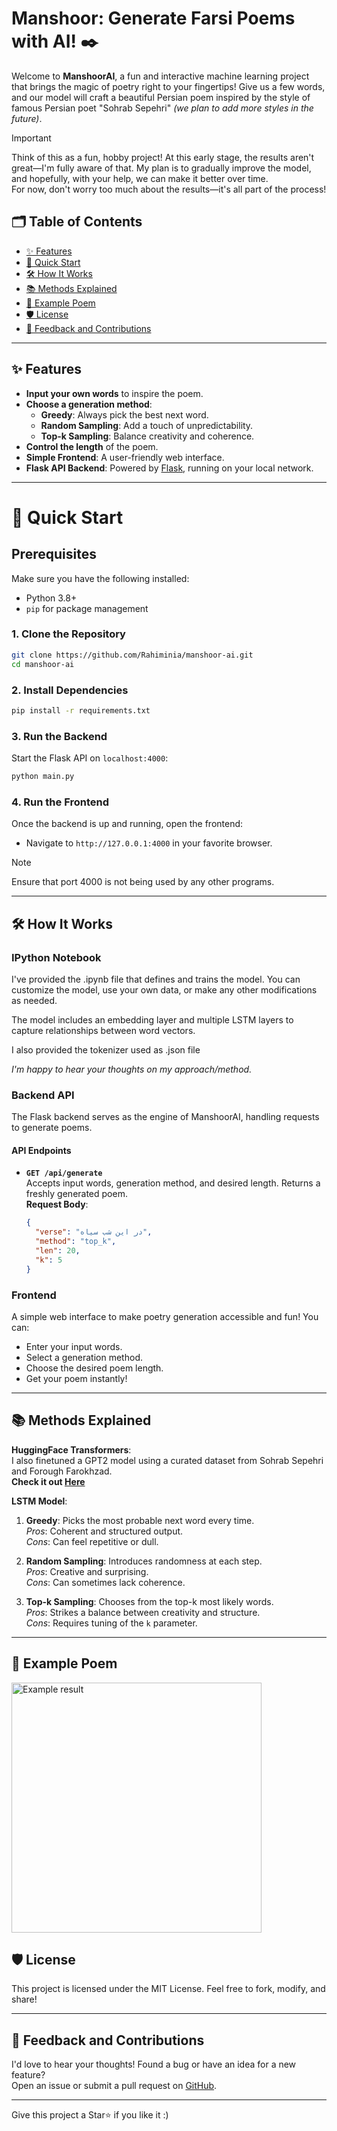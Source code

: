 # Manshoor: Generate Farsi Poems with AI! ✒️

Welcome to **ManshoorAI**, a fun and interactive machine learning project that brings the magic of poetry right to your fingertips! Give us a few words, and our model will craft a beautiful Persian poem inspired by the style of famous Persian poet "Sohrab Sepehri" *(we plan to add more styles in the future)*.

> [!IMPORTANT]  
> Think of this as a fun, hobby project! At this early stage, the results aren't great—I'm fully aware of that. My plan is to gradually improve the model, and hopefully, with your help, we can make it better over time.  
> For now, don't worry too much about the results—it's all part of the process!

## 🗂️ Table of Contents

- [✨ Features](#-features)
- [🚀 Quick Start](#-quick-start)
- [🛠️ How It Works](#️-how-it-works)
- [📚 Methods Explained](#-methods-explained)
- [📝 Example Poem](#-example-poem)
- [🛡️ License](#️-license)
- [💬 Feedback and Contributions](#-feedback-and-contributions)

---

## ✨ Features

- **Input your own words** to inspire the poem.
- **Choose a generation method**:
  - **Greedy**: Always pick the best next word.
  - **Random Sampling**: Add a touch of unpredictability.
  - **Top-k Sampling**: Balance creativity and coherence.
- **Control the length** of the poem.
- **Simple Frontend**: A user-friendly web interface.
- **Flask API Backend**: Powered by [Flask](https://github.com/pallets/flask), running on your local network.

---

# 🚀 Quick Start

## Prerequisites

Make sure you have the following installed:
- Python 3.8+
- `pip` for package management

### 1. Clone the Repository

```bash
git clone https://github.com/Rahiminia/manshoor-ai.git
cd manshoor-ai
```

### 2. Install Dependencies

```bash
pip install -r requirements.txt
```

### 3. Run the Backend

Start the Flask API on `localhost:4000`:

```bash
python main.py
```

### 4. Run the Frontend

Once the backend is up and running, open the frontend:
- Navigate to `http://127.0.0.1:4000` in your favorite browser.

> [!Note]
> Ensure that port 4000 is not being used by any other programs.
>

---

## 🛠️ How It Works

### IPython Notebook

I've provided the .ipynb file that defines and trains the model. You can customize the model, use your own data, or make any other modifications as needed.

The model includes an embedding layer and multiple LSTM layers to capture relationships between word vectors.

I also provided the tokenizer used as .json file

*I'm happy to hear your thoughts on my approach/method.*

### Backend API

The Flask backend serves as the engine of ManshoorAI, handling requests to generate poems.

#### API Endpoints

- **`GET /api/generate`**  
  Accepts input words, generation method, and desired length. Returns a freshly generated poem.  
  **Request Body**:
  ```json
  {
    "verse": "در این شب سیاه",
    "method": "top_k",
    "len": 20,
    "k": 5
  }
  ```

### Frontend

A simple web interface to make poetry generation accessible and fun! You can:
- Enter your input words.
- Select a generation method.
- Choose the desired poem length.
- Get your poem instantly!

---

## 📚 Methods Explained

**HuggingFace Transformers**:  
I also finetuned a GPT2 model using a curated dataset from Sohrab Sepehri and Forough Farokhzad.  
**Check it out [Here](https://huggingface.co/rahiminia/manshoorai)**

**LSTM Model**:
1. **Greedy**: Picks the most probable next word every time.  
   *Pros*: Coherent and structured output.  
   *Cons*: Can feel repetitive or dull.

2. **Random Sampling**: Introduces randomness at each step.  
   *Pros*: Creative and surprising.  
   *Cons*: Can sometimes lack coherence.

3. **Top-k Sampling**: Chooses from the top-k most likely words.  
   *Pros*: Strikes a balance between creativity and structure.  
   *Cons*: Requires tuning of the `k` parameter.

---

## 📝 Example Poem

<img src="https://github.com/user-attachments/assets/7cf68b16-8c9a-4f12-9988-2547ee85b5fe" alt="Example result" width="400px" />

## 🛡️ License

This project is licensed under the MIT License. Feel free to fork, modify, and share!

---

## 💬 Feedback and Contributions

I'd love to hear your thoughts! Found a bug or have an idea for a new feature?  
Open an issue or submit a pull request on [GitHub](https://github.com/Rahiminia/manshoor-ai).

---

Give this project a Star⭐ if you like it :)
